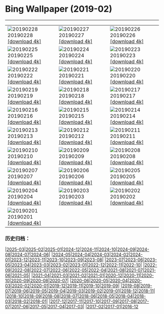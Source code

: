 # Bing Wallpaper (2019-02)
**************

<table><tr><td><img src="https://www.bing.com/az/hprichbg/rb/PhillisWheatley_ZH-CN8917971934_1920x1080.jpg" alt="20190228"> 20190228 <a href="https://www.bing.com/az/hprichbg/rb/PhillisWheatley_ZH-CN8917971934_UHD.jpg">[download 4k]</a></td><td><img src="https://www.bing.com/az/hprichbg/rb/HZMB_ZH-CN5238831909_1920x1080.jpg" alt="20190227"> 20190227 <a href="https://www.bing.com/az/hprichbg/rb/HZMB_ZH-CN5238831909_UHD.jpg">[download 4k]</a></td><td><img src="https://www.bing.com/az/hprichbg/rb/PolarBearDay_ZH-CN5185516722_1920x1080.jpg" alt="20190226"> 20190226 <a href="https://www.bing.com/az/hprichbg/rb/PolarBearDay_ZH-CN5185516722_UHD.jpg">[download 4k]</a></td></tr><tr><td><img src="https://www.bing.com/az/hprichbg/rb/WinterGrand_ZH-CN5111542555_1920x1080.jpg" alt="20190225"> 20190225 <a href="https://www.bing.com/az/hprichbg/rb/WinterGrand_ZH-CN5111542555_UHD.jpg">[download 4k]</a></td><td><img src="https://www.bing.com/az/hprichbg/rb/CumulusCaribbean_ZH-CN4884493707_1920x1080.jpg" alt="20190224"> 20190224 <a href="https://www.bing.com/az/hprichbg/rb/CumulusCaribbean_ZH-CN4884493707_UHD.jpg">[download 4k]</a></td><td><img src="https://www.bing.com/az/hprichbg/rb/OldTownTallinn_ZH-CN4833535739_1920x1080.jpg" alt="20190223"> 20190223 <a href="https://www.bing.com/az/hprichbg/rb/OldTownTallinn_ZH-CN4833535739_UHD.jpg">[download 4k]</a></td></tr><tr><td><img src="https://www.bing.com/az/hprichbg/rb/ChamonixWalkway_ZH-CN4774583061_1920x1080.jpg" alt="20190222"> 20190222 <a href="https://www.bing.com/az/hprichbg/rb/ChamonixWalkway_ZH-CN4774583061_UHD.jpg">[download 4k]</a></td><td><img src="https://www.bing.com/az/hprichbg/rb/PlatteRiver_ZH-CN4687283533_1920x1080.jpg" alt="20190221"> 20190221 <a href="https://www.bing.com/az/hprichbg/rb/PlatteRiver_ZH-CN4687283533_UHD.jpg">[download 4k]</a></td><td><img src="https://www.bing.com/az/hprichbg/rb/BathBach_ZH-CN4601637280_1920x1080.jpg" alt="20190220"> 20190220 <a href="https://www.bing.com/az/hprichbg/rb/BathBach_ZH-CN4601637280_UHD.jpg">[download 4k]</a></td></tr><tr><td><img src="https://www.bing.com/az/hprichbg/rb/RavenWolf_ZH-CN4544068603_1920x1080.jpg" alt="20190219"> 20190219 <a href="https://www.bing.com/az/hprichbg/rb/RavenWolf_ZH-CN4544068603_UHD.jpg">[download 4k]</a></td><td><img src="https://www.bing.com/az/hprichbg/rb/lantern19_ZH-CN7846752344_1920x1080.jpg" alt="20190218"> 20190218 <a href="https://www.bing.com/az/hprichbg/rb/lantern19_ZH-CN7846752344_UHD.jpg">[download 4k]</a></td><td><img src="https://www.bing.com/az/hprichbg/rb/AbstractSaltBeds_ZH-CN8351691359_1920x1080.jpg" alt="20190217"> 20190217 <a href="https://www.bing.com/az/hprichbg/rb/AbstractSaltBeds_ZH-CN8351691359_UHD.jpg">[download 4k]</a></td></tr><tr><td><img src="https://www.bing.com/az/hprichbg/rb/GBBC_ZH-CN4481989355_1920x1080.jpg" alt="20190216"> 20190216 <a href="https://www.bing.com/az/hprichbg/rb/GBBC_ZH-CN4481989355_UHD.jpg">[download 4k]</a></td><td><img src="https://www.bing.com/th?id=OHR.PangolinDay_ZH-CN4393242380_1920x1080.jpg" alt="20190215"> 20190215 <a href="https://www.bing.com/th?id=OHR.PangolinDay_ZH-CN4393242380_UHD.jpg">[download 4k]</a></td><td><img src="https://www.bing.com/az/hprichbg/rb/Kamakura_ZH-CN4324380274_1920x1080.jpg" alt="20190214"> 20190214 <a href="https://www.bing.com/az/hprichbg/rb/Kamakura_ZH-CN4324380274_UHD.jpg">[download 4k]</a></td></tr><tr><td><img src="https://www.bing.com/az/hprichbg/rb/HeartCranes_ZH-CN5070756418_1920x1080.jpg" alt="20190213"> 20190213 <a href="https://www.bing.com/az/hprichbg/rb/HeartCranes_ZH-CN5070756418_UHD.jpg">[download 4k]</a></td><td><img src="https://www.bing.com/az/hprichbg/rb/Misotsuchi_ZH-CN5137902045_1920x1080.jpg" alt="20190212"> 20190212 <a href="https://www.bing.com/az/hprichbg/rb/Misotsuchi_ZH-CN5137902045_UHD.jpg">[download 4k]</a></td><td><img src="https://www.bing.com/az/hprichbg/rb/LoisachKochelsee_ZH-CN5859866695_1920x1080.jpg" alt="20190211"> 20190211 <a href="https://www.bing.com/az/hprichbg/rb/LoisachKochelsee_ZH-CN5859866695_UHD.jpg">[download 4k]</a></td></tr><tr><td><img src="https://www.bing.com/az/hprichbg/rb/KomondorKennel_ZH-CN6009722858_1920x1080.jpg" alt="20190210"> 20190210 <a href="https://www.bing.com/az/hprichbg/rb/KomondorKennel_ZH-CN6009722858_UHD.jpg">[download 4k]</a></td><td><img src="https://www.bing.com/az/hprichbg/rb/StylusGroove_ZH-CN6106476225_1920x1080.jpg" alt="20190209"> 20190209 <a href="https://www.bing.com/az/hprichbg/rb/StylusGroove_ZH-CN6106476225_UHD.jpg">[download 4k]</a></td><td><img src="https://www.bing.com/az/hprichbg/rb/AlmondOrchard_ZH-CN6176656132_1920x1080.jpg" alt="20190208"> 20190208 <a href="https://www.bing.com/az/hprichbg/rb/AlmondOrchard_ZH-CN6176656132_UHD.jpg">[download 4k]</a></td></tr><tr><td><img src="https://www.bing.com/az/hprichbg/rb/YNPFirefall_ZH-CN6411148793_1920x1080.jpg" alt="20190207"> 20190207 <a href="https://www.bing.com/az/hprichbg/rb/YNPFirefall_ZH-CN6411148793_UHD.jpg">[download 4k]</a></td><td><img src="https://www.bing.com/az/hprichbg/rb/BeatlesAshram_ZH-CN6839628037_1920x1080.jpg" alt="20190206"> 20190206 <a href="https://www.bing.com/az/hprichbg/rb/BeatlesAshram_ZH-CN6839628037_UHD.jpg">[download 4k]</a></td><td><img src="https://www.bing.com/az/hprichbg/rb/Punakaiki_ZH-CN6944508336_1920x1080.jpg" alt="20190205"> 20190205 <a href="https://www.bing.com/az/hprichbg/rb/Punakaiki_ZH-CN6944508336_UHD.jpg">[download 4k]</a></td></tr><tr><td><img src="https://www.bing.com/az/hprichbg/rb/springfestival_ZH-CN6995564658_1920x1080.jpg" alt="20190204"> 20190204 <a href="https://www.bing.com/az/hprichbg/rb/springfestival_ZH-CN6995564658_UHD.jpg">[download 4k]</a></td><td><img src="https://www.bing.com/az/hprichbg/rb/newyeareve_ZH-CN7055661762_1920x1080.jpg" alt="20190203"> 20190203 <a href="https://www.bing.com/az/hprichbg/rb/newyeareve_ZH-CN7055661762_UHD.jpg">[download 4k]</a></td><td><img src="https://www.bing.com/az/hprichbg/rb/JapanCrane_ZH-CN7122024216_1920x1080.jpg" alt="20190202"> 20190202 <a href="https://www.bing.com/az/hprichbg/rb/JapanCrane_ZH-CN7122024216_UHD.jpg">[download 4k]</a></td></tr><tr><td><img src="https://www.bing.com/az/hprichbg/rb/HoaryMarmot_ZH-CN7175843832_1920x1080.jpg" alt="20190201"> 20190201 <a href="https://www.bing.com/az/hprichbg/rb/HoaryMarmot_ZH-CN7175843832_UHD.jpg">[download 4k]</a></td><td></td><td></td></tr></table>

### 历史归档：

|[2025-03](/../2025-03/2025-03.md)|[2025-02](/../2025-02/2025-02.md)|[2025-01](/../2025-01/2025-01.md)|[2024-12](/../2024-12/2024-12.md)|[2024-11](/../2024-11/2024-11.md)|[2024-10](/../2024-10/2024-10.md)|[2024-09](/../2024-09/2024-09.md)|[2024-08](/../2024-08/2024-08.md)|[2024-07](/../2024-07/2024-07.md)|[2024-06](/../2024-06/2024-06.md)|
|[2024-05](/../2024-05/2024-05.md)|[2024-04](/../2024-04/2024-04.md)|[2024-03](/../2024-03/2024-03.md)|[2024-02](/../2024-02/2024-02.md)|[2024-01](/../2024-01/2024-01.md)|[2023-12](/../2023-12/2023-12.md)|[2023-11](/../2023-11/2023-11.md)|[2023-10](/../2023-10/2023-10.md)|[2023-09](/../2023-09/2023-09.md)|[2023-08](/../2023-08/2023-08.md)|
|[2023-07](/../2023-07/2023-07.md)|[2023-06](/../2023-06/2023-06.md)|[2023-05](/../2023-05/2023-05.md)|[2023-04](/../2023-04/2023-04.md)|[2023-03](/../2023-03/2023-03.md)|[2023-02](/../2023-02/2023-02.md)|[2023-01](/../2023-01/2023-01.md)|[2022-12](/../2022-12/2022-12.md)|[2022-11](/../2022-11/2022-11.md)|[2022-10](/../2022-10/2022-10.md)|
|[2022-09](/../2022-09/2022-09.md)|[2022-08](/../2022-08/2022-08.md)|[2022-07](/../2022-07/2022-07.md)|[2022-06](/../2022-06/2022-06.md)|[2022-05](/../2022-05/2022-05.md)|[2022-04](/../2022-04/2022-04.md)|[2021-08](/../2021-08/2021-08.md)|[2021-07](/../2021-07/2021-07.md)|[2021-06](/../2021-06/2021-06.md)|[2021-05](/../2021-05/2021-05.md)|
|[2021-04](/../2021-04/2021-04.md)|[2021-03](/../2021-03/2021-03.md)|[2021-02](/../2021-02/2021-02.md)|[2021-01](/../2021-01/2021-01.md)|[2020-12](/../2020-12/2020-12.md)|[2020-11](/../2020-11/2020-11.md)|[2020-10](/../2020-10/2020-10.md)|[2020-09](/../2020-09/2020-09.md)|[2020-08](/../2020-08/2020-08.md)|[2020-07](/../2020-07/2020-07.md)|
|[2020-06](/../2020-06/2020-06.md)|[2020-05](/../2020-05/2020-05.md)|[2020-04](/../2020-04/2020-04.md)|[2020-03](/../2020-03/2020-03.md)|[2020-02](/../2020-02/2020-02.md)|[2020-01](/../2020-01/2020-01.md)|[2019-12](/../2019-12/2019-12.md)|[2019-11](/../2019-11/2019-11.md)|[2019-10](/../2019-10/2019-10.md)|[2019-09](/../2019-09/2019-09.md)|
|[2019-08](/../2019-08/2019-08.md)|[2019-07](/../2019-07/2019-07.md)|[2019-06](/../2019-06/2019-06.md)|[2019-05](/../2019-05/2019-05.md)|[2019-04](/../2019-04/2019-04.md)|[2019-03](/../2019-03/2019-03.md)|[2019-02](/2019-02.md)|[2019-01](/../2019-01/2019-01.md)|[2018-12](/../2018-12/2018-12.md)|[2018-11](/../2018-11/2018-11.md)|
|[2018-10](/../2018-10/2018-10.md)|[2018-09](/../2018-09/2018-09.md)|[2018-08](/../2018-08/2018-08.md)|[2018-07](/../2018-07/2018-07.md)|[2018-06](/../2018-06/2018-06.md)|[2018-05](/../2018-05/2018-05.md)|[2018-04](/../2018-04/2018-04.md)|[2018-03](/../2018-03/2018-03.md)|[2018-02](/../2018-02/2018-02.md)|[2018-01](/../2018-01/2018-01.md)|
|[2017-12](/../2017-12/2017-12.md)|[2017-11](/../2017-11/2017-11.md)|[2017-10](/../2017-10/2017-10.md)|[2017-09](/../2017-09/2017-09.md)|[2017-08](/../2017-08/2017-08.md)|[2017-07](/../2017-07/2017-07.md)|[2017-06](/../2017-06/2017-06.md)|[2017-05](/../2017-05/2017-05.md)|[2017-04](/../2017-04/2017-04.md)|[2017-03](/../2017-03/2017-03.md)|
|[2017-02](/../2017-02/2017-02.md)|[2017-01](/../2017-01/2017-01.md)|[2016-12](/../2016-12/2016-12.md)